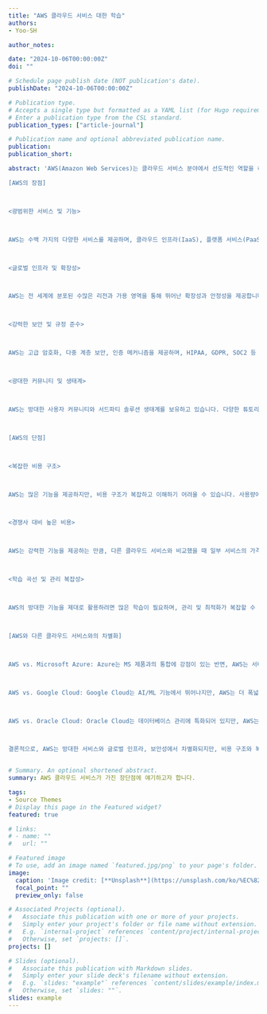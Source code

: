 ```yaml
---
title: "AWS 클라우드 서비스 대한 학습"
authors:
- Yoo-SH

author_notes:

date: "2024-10-06T00:00:00Z"
doi: ""

# Schedule page publish date (NOT publication's date).
publishDate: "2024-10-06T00:00:00Z"

# Publication type.
# Accepts a single type but formatted as a YAML list (for Hugo requirements).
# Enter a publication type from the CSL standard.
publication_types: ["article-journal"]

# Publication name and optional abbreviated publication name.
publication: 
publication_short: 

abstract: 'AWS(Amazon Web Services)는 클라우드 서비스 분야에서 선도적인 역할을 하고 있으며, 다양한 장점과 함께 몇 가지 단점도 있습니다. 주요 클라우드 서비스들과 비교했을 때 AWS만의 차별화된 특징을 중심으로 간략하게 살펴보겠습니다.

[AWS의 장점]



<광범위한 서비스 및 기능>



AWS는 수백 가지의 다양한 서비스를 제공하며, 클라우드 인프라(IaaS), 플랫폼 서비스(PaaS), 소프트웨어 서비스(SaaS) 등을 포괄합니다. 컴퓨팅, 스토리지, 데이터베이스, AI/ML, IoT, 보안 서비스 등 거의 모든 산업 분야와 비즈니스 요구를 지원합니다.



<글로벌 인프라 및 확장성>



AWS는 전 세계에 분포된 수많은 리전과 가용 영역을 통해 뛰어난 확장성과 안정성을 제공합니다. 사용자들은 지역별 요구에 따라 리소스를 손쉽게 배포하고 확장할 수 있어, 글로벌 시장에서 운영하는 기업에 특히 유리합니다.



<강력한 보안 및 규정 준수>



AWS는 고급 암호화, 다중 계층 보안, 인증 메커니즘을 제공하며, HIPAA, GDPR, SOC2 등 다양한 규정을 준수합니다. 금융, 의료, 공공 부문 등 보안 요구사항이 높은 분야에서도 신뢰받고 있습니다.



<광대한 커뮤니티 및 생태계>



AWS는 방대한 사용자 커뮤니티와 서드파티 솔루션 생태계를 보유하고 있습니다. 다양한 튜토리얼, 문서, 기술 지원이 쉽게 제공되며, 수많은 파트너 솔루션을 통해 특정 요구에 맞는 기능을 확장할 수 있습니다.



[AWS의 단점]



<복잡한 비용 구조>



AWS는 많은 기능을 제공하지만, 비용 구조가 복잡하고 이해하기 어려울 수 있습니다. 사용량에 따른 종량제 과금이 유연하지만, 예산 관리가 어려워질 수 있으며, 예상치 못한 높은 요금이 발생할 수 있습니다.



<경쟁사 대비 높은 비용>



AWS는 강력한 기능을 제공하는 만큼, 다른 클라우드 서비스와 비교했을 때 일부 서비스의 가격이 높을 수 있습니다. 예산에 민감한 스타트업이나 소규모 기업에게는 비용이 큰 부담이 될 수 있습니다.



<학습 곡선 및 관리 복잡성>



AWS의 방대한 기능을 제대로 활용하려면 많은 학습이 필요하며, 관리 및 최적화가 복잡할 수 있습니다. 특히 처음 시작하는 사용자에게는 과도한 서비스 옵션이 혼란스러울 수 있습니다.



[AWS와 다른 클라우드 서비스와의 차별화]



AWS vs. Microsoft Azure: Azure는 MS 제품과의 통합에 강점이 있는 반면, AWS는 서비스의 다양성과 전반적인 성숙도에서 앞섭니다.



AWS vs. Google Cloud: Google Cloud는 AI/ML 기능에서 뛰어나지만, AWS는 더 폭넓은 서비스와 글로벌 리전을 제공합니다.



AWS vs. Oracle Cloud: Oracle Cloud는 데이터베이스 관리에 특화되어 있지만, AWS는 전반적인 확장성과 다용도 기능에서 우위에 있습니다.



결론적으로, AWS는 방대한 서비스와 글로벌 인프라, 보안성에서 차별화되지만, 비용 구조와 복잡성 면에서 단점이 있을 수 있습니다.'


# Summary. An optional shortened abstract.
summary: AWS 클라우드 서비스가 가진 장단점에 얘기하고자 합니다.

tags:
- Source Themes
# Display this page in the Featured widget?
featured: true

# links:
# - name: ""
#   url: ""

# Featured image
# To use, add an image named `featured.jpg/png` to your page's folder. 
image:
  caption: 'Image credit: [**Unsplash**](https://unsplash.com/ko/%EC%82%AC%EC%A7%84/%EA%B0%88%EC%83%89-%ED%85%8C%EC%9D%B4%EB%B8%94-%EC%9C%84%EC%97%90-%EB%86%93%EC%9D%B8-macbook-pro-1SAnrIxw5OY)'
  focal_point: ""
  preview_only: false

# Associated Projects (optional).
#   Associate this publication with one or more of your projects.
#   Simply enter your project's folder or file name without extension.
#   E.g. `internal-project` references `content/project/internal-project/index.md`.
#   Otherwise, set `projects: []`.
projects: []

# Slides (optional).
#   Associate this publication with Markdown slides.
#   Simply enter your slide deck's filename without extension.
#   E.g. `slides: "example"` references `content/slides/example/index.md`.
#   Otherwise, set `slides: ""`.
slides: example
---
```


